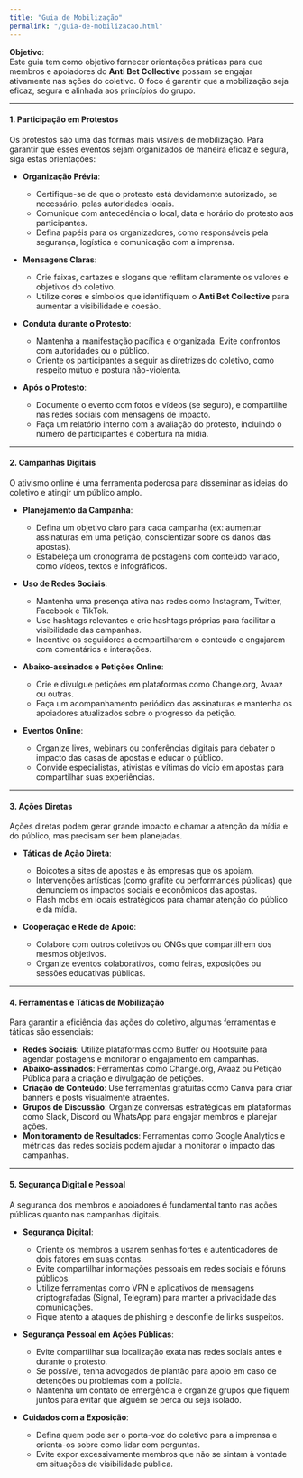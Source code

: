 ```yaml
---
title: "Guia de Mobilização"
permalink: "/guia-de-mobilizacao.html"
---
```


**Objetivo**:  
Este guia tem como objetivo fornecer orientações práticas para que membros e apoiadores do **Anti Bet Collective** possam se engajar ativamente nas ações do coletivo. O foco é garantir que a mobilização seja eficaz, segura e alinhada aos princípios do grupo.

---

#### **1. Participação em Protestos**

Os protestos são uma das formas mais visíveis de mobilização. Para garantir que esses eventos sejam organizados de maneira eficaz e segura, siga estas orientações:

- **Organização Prévia**:
  - Certifique-se de que o protesto está devidamente autorizado, se necessário, pelas autoridades locais.
  - Comunique com antecedência o local, data e horário do protesto aos participantes.
  - Defina papéis para os organizadores, como responsáveis pela segurança, logística e comunicação com a imprensa.
  
- **Mensagens Claras**:
  - Crie faixas, cartazes e slogans que reflitam claramente os valores e objetivos do coletivo.
  - Utilize cores e símbolos que identifiquem o **Anti Bet Collective** para aumentar a visibilidade e coesão.

- **Conduta durante o Protesto**:
  - Mantenha a manifestação pacífica e organizada. Evite confrontos com autoridades ou o público.
  - Oriente os participantes a seguir as diretrizes do coletivo, como respeito mútuo e postura não-violenta.

- **Após o Protesto**:
  - Documente o evento com fotos e vídeos (se seguro), e compartilhe nas redes sociais com mensagens de impacto.
  - Faça um relatório interno com a avaliação do protesto, incluindo o número de participantes e cobertura na mídia.

---

#### **2. Campanhas Digitais**

O ativismo online é uma ferramenta poderosa para disseminar as ideias do coletivo e atingir um público amplo.

- **Planejamento da Campanha**:
  - Defina um objetivo claro para cada campanha (ex: aumentar assinaturas em uma petição, conscientizar sobre os danos das apostas).
  - Estabeleça um cronograma de postagens com conteúdo variado, como vídeos, textos e infográficos.

- **Uso de Redes Sociais**:
  - Mantenha uma presença ativa nas redes como Instagram, Twitter, Facebook e TikTok.
  - Use hashtags relevantes e crie hashtags próprias para facilitar a visibilidade das campanhas.
  - Incentive os seguidores a compartilharem o conteúdo e engajarem com comentários e interações.

- **Abaixo-assinados e Petições Online**:
  - Crie e divulgue petições em plataformas como Change.org, Avaaz ou outras.
  - Faça um acompanhamento periódico das assinaturas e mantenha os apoiadores atualizados sobre o progresso da petição.

- **Eventos Online**:
  - Organize lives, webinars ou conferências digitais para debater o impacto das casas de apostas e educar o público.
  - Convide especialistas, ativistas e vítimas do vício em apostas para compartilhar suas experiências.

---

#### **3. Ações Diretas**

Ações diretas podem gerar grande impacto e chamar a atenção da mídia e do público, mas precisam ser bem planejadas.

- **Táticas de Ação Direta**:
  - Boicotes a sites de apostas e às empresas que os apoiam.
  - Intervenções artísticas (como grafite ou performances públicas) que denunciem os impactos sociais e econômicos das apostas.
  - Flash mobs em locais estratégicos para chamar atenção do público e da mídia.

- **Cooperação e Rede de Apoio**:
  - Colabore com outros coletivos ou ONGs que compartilhem dos mesmos objetivos.
  - Organize eventos colaborativos, como feiras, exposições ou sessões educativas públicas.

---

#### **4. Ferramentas e Táticas de Mobilização**

Para garantir a eficiência das ações do coletivo, algumas ferramentas e táticas são essenciais:

- **Redes Sociais**: Utilize plataformas como Buffer ou Hootsuite para agendar postagens e monitorar o engajamento em campanhas.
- **Abaixo-assinados**: Ferramentas como Change.org, Avaaz ou Petição Pública para a criação e divulgação de petições.
- **Criação de Conteúdo**: Use ferramentas gratuitas como Canva para criar banners e posts visualmente atraentes.
- **Grupos de Discussão**: Organize conversas estratégicas em plataformas como Slack, Discord ou WhatsApp para engajar membros e planejar ações.
- **Monitoramento de Resultados**: Ferramentas como Google Analytics e métricas das redes sociais podem ajudar a monitorar o impacto das campanhas.

---

#### **5. Segurança Digital e Pessoal**

A segurança dos membros e apoiadores é fundamental tanto nas ações públicas quanto nas campanhas digitais.

- **Segurança Digital**:
  - Oriente os membros a usarem senhas fortes e autenticadores de dois fatores em suas contas.
  - Evite compartilhar informações pessoais em redes sociais e fóruns públicos.
  - Utilize ferramentas como VPN e aplicativos de mensagens criptografadas (Signal, Telegram) para manter a privacidade das comunicações.
  - Fique atento a ataques de phishing e desconfie de links suspeitos.

- **Segurança Pessoal em Ações Públicas**:
  - Evite compartilhar sua localização exata nas redes sociais antes e durante o protesto.
  - Se possível, tenha advogados de plantão para apoio em caso de detenções ou problemas com a polícia.
  - Mantenha um contato de emergência e organize grupos que fiquem juntos para evitar que alguém se perca ou seja isolado.
  
- **Cuidados com a Exposição**:
  - Defina quem pode ser o porta-voz do coletivo para a imprensa e orienta-os sobre como lidar com perguntas.
  - Evite expor excessivamente membros que não se sintam à vontade em situações de visibilidade pública.
